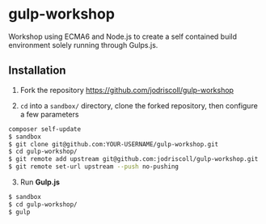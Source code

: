 # gulp-workshop
Workshop using ECMA6 and Node.js to create a self contained build environment solely running through Gulps.js.

Installation
------------
1. Fork the repository https://github.com/jodriscoll/gulp-workshop

2. `cd` into a `sandbox/` directory, clone the forked repository, then configure a few parameters
```bash
composer self-update
$ sandbox
$ git clone git@github.com:YOUR-USERNAME/gulp-workshop.git
$ cd gulp-workshop/
$ git remote add upstream git@github.com:jodriscoll/gulp-workshop.git
$ git remote set-url upstream --push no-pushing
```

3. Run **Gulp.js**
```bash
$ sandbox
$ cd gulp-workshop/
$ gulp
```
